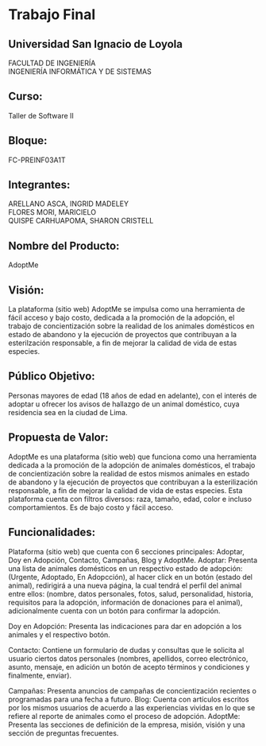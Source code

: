 # Trabajo Final

## Universidad San Ignacio de Loyola
FACULTAD DE INGENIERÍA                                                                                                                    
INGENIERÍA INFORMÁTICA Y DE SISTEMAS
## Curso:
Taller de Software II
## Bloque: 
FC-PREINF03A1T
## Integrantes:
ARELLANO ASCA, INGRID MADELEY                                                                                                             
FLORES MORI, MARICIELO                                                                                                                      
QUISPE CARHUAPOMA, SHARON CRISTELL

## Nombre del Producto:

AdoptMe

## Visión:

La plataforma (sitio web) AdoptMe se impulsa como una herramienta de fácil acceso y bajo costo, dedicada a la promoción de la adopción, el trabajo de concientización sobre la realidad de los animales domésticos en estado de abandono y la ejecución de proyectos que contribuyan a la esterilzación responsable, a fin de mejorar la calidad de vida de estas especies. 

## Público Objetivo:

Personas mayores de edad (18 años de edad en adelante), con el interés de adoptar u ofrecer los avisos de hallazgo de un animal doméstico, cuya residencia sea en la ciudad de Lima. 

## Propuesta de Valor:

AdoptMe es una plataforma (sitio web) que funciona como una herramienta dedicada a la promoción de la adopción de animales domésticos, el trabajo de concientización sobre la realidad de estos mismos animales en estado de abandono y la ejecución de proyectos que contribuyan a la esterilización responsable, a fin de mejorar la calidad de vida de estas especies. Esta plataforma cuenta con filtros diversos: raza, tamaño, edad, color e incluso comportamientos. Es de bajo costo y fácil acceso.

## Funcionalidades:

Plataforma (sitio web) que cuenta con 6 secciones principales: Adoptar, Doy en Adopción, Contacto,  Campañas, Blog y AdoptMe.
Adoptar:
Presenta una lista de animales domésticos en un respectivo estado de adopción: (Urgente, Adoptado, En Adopcción), al hacer click en un botón (estado del animal),  redirigirá a una nueva página, la cual tendrá el perfil del animal entre ellos: (nombre, datos personales, fotos, salud, personalidad, historia, requisitos para la adopción, información de donaciones para el animal), adicionalmente cuenta con un botón para confirmar la adopción.
 
Doy en Adopción:
Presenta las indicaciones para dar en adopción a los animales y
el respectivo botón.
 
Contacto:
Contiene un formulario de dudas y consultas que le solicita al usuario ciertos datos personales (nombres, apellidos, correo electrónico, asunto, mensaje, en adición un botón de acepto términos y condiciones y finalmente, enviar).
 
Campañas:
Presenta anuncios de campañas de concientización recientes o programadas para una fecha a futuro. 
Blog:
Cuenta con artículos escritos por los mismos usuarios de acuerdo a las experiencias vividas en lo que se refiere al reporte de animales como el proceso de adopción. 
AdoptMe:
Presenta las secciones de definición de la empresa, misión, visión y una sección de preguntas frecuentes.

